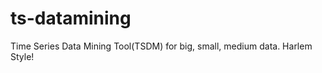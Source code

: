 ts-datamining
=============

Time Series Data Mining Tool(TSDM) for big, small, medium data. Harlem Style!
